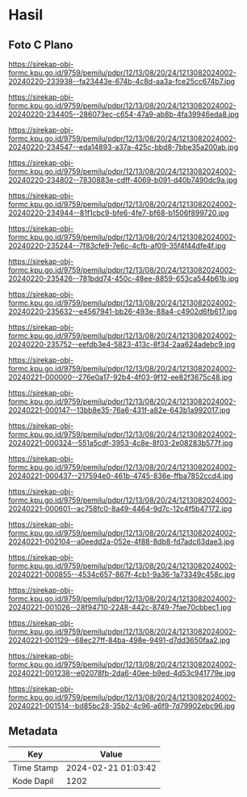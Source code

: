 # Hasil

## Foto C Plano

https://sirekap-obj-formc.kpu.go.id/9759/pemilu/pdpr/12/13/08/20/24/1213082024002-20240220-233938--fa23443e-674b-4c8d-aa3a-fce25cc674b7.jpg

https://sirekap-obj-formc.kpu.go.id/9759/pemilu/pdpr/12/13/08/20/24/1213082024002-20240220-234405--286073ec-c654-47a9-ab8b-4fa39946eda8.jpg

https://sirekap-obj-formc.kpu.go.id/9759/pemilu/pdpr/12/13/08/20/24/1213082024002-20240220-234547--eda14893-a37a-425c-bbd8-7bbe35a200ab.jpg

https://sirekap-obj-formc.kpu.go.id/9759/pemilu/pdpr/12/13/08/20/24/1213082024002-20240220-234802--7830883e-cdff-4069-b091-d40b7490dc9a.jpg

https://sirekap-obj-formc.kpu.go.id/9759/pemilu/pdpr/12/13/08/20/24/1213082024002-20240220-234944--81f1cbc9-bfe6-4fe7-bf68-b1506f899720.jpg

https://sirekap-obj-formc.kpu.go.id/9759/pemilu/pdpr/12/13/08/20/24/1213082024002-20240220-235244--7f83cfe9-7e6c-4cfb-af09-35f4f44dfe4f.jpg

https://sirekap-obj-formc.kpu.go.id/9759/pemilu/pdpr/12/13/08/20/24/1213082024002-20240220-235426--781bdd74-450c-48ee-8859-653ca544b61b.jpg

https://sirekap-obj-formc.kpu.go.id/9759/pemilu/pdpr/12/13/08/20/24/1213082024002-20240220-235632--e4567941-bb26-493e-88a4-c4902d6fb617.jpg

https://sirekap-obj-formc.kpu.go.id/9759/pemilu/pdpr/12/13/08/20/24/1213082024002-20240220-235752--eefdb3e4-5823-413c-8f34-2aa624adebc9.jpg

https://sirekap-obj-formc.kpu.go.id/9759/pemilu/pdpr/12/13/08/20/24/1213082024002-20240221-000000--276e0a17-92b4-4f03-9f12-ee82f3675c48.jpg

https://sirekap-obj-formc.kpu.go.id/9759/pemilu/pdpr/12/13/08/20/24/1213082024002-20240221-000147--13bb8e35-76a6-431f-a82e-643b1a992017.jpg

https://sirekap-obj-formc.kpu.go.id/9759/pemilu/pdpr/12/13/08/20/24/1213082024002-20240221-000324--551a5cdf-3953-4c8e-8f03-2e08283b577f.jpg

https://sirekap-obj-formc.kpu.go.id/9759/pemilu/pdpr/12/13/08/20/24/1213082024002-20240221-000437--217594e0-461b-4745-836e-ffba7852ccd4.jpg

https://sirekap-obj-formc.kpu.go.id/9759/pemilu/pdpr/12/13/08/20/24/1213082024002-20240221-000601--ac758fc0-8a49-4464-9d7c-12c4f5b47172.jpg

https://sirekap-obj-formc.kpu.go.id/9759/pemilu/pdpr/12/13/08/20/24/1213082024002-20240221-002104--a0eedd2a-052e-4f88-8db8-fd7adc63dae3.jpg

https://sirekap-obj-formc.kpu.go.id/9759/pemilu/pdpr/12/13/08/20/24/1213082024002-20240221-000855--4534c657-867f-4cb1-9a36-1a73349c458c.jpg

https://sirekap-obj-formc.kpu.go.id/9759/pemilu/pdpr/12/13/08/20/24/1213082024002-20240221-001026--28f94710-2248-442c-8749-7fae70cbbec1.jpg

https://sirekap-obj-formc.kpu.go.id/9759/pemilu/pdpr/12/13/08/20/24/1213082024002-20240221-001129--68ec27ff-84ba-498e-9491-d7dd3650faa2.jpg

https://sirekap-obj-formc.kpu.go.id/9759/pemilu/pdpr/12/13/08/20/24/1213082024002-20240221-001238--e02078fb-2da6-40ee-b9ed-4d53c941779e.jpg

https://sirekap-obj-formc.kpu.go.id/9759/pemilu/pdpr/12/13/08/20/24/1213082024002-20240221-001514--bd85bc28-35b2-4c96-a6f9-7d79902ebc96.jpg


## Metadata

| Key        | Value               |
| ---------- | ------------------- |
| Time Stamp | 2024-02-21 01:03:42 |
| Kode Dapil | 1202                |



